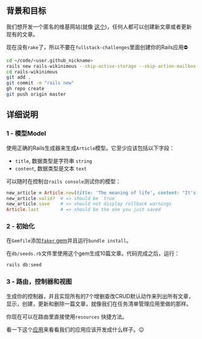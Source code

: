 ## 背景和目标

我们想开发一个匿名的维基网站(就像 [这个](https://wagon-wikinimous.herokuapp.com))，任何人都可以创建新文章或者更新现有的文章。

现在没有`rake`了，所以不要在`fullstack-challenges`里面创建你的Rails应用⛔

```bash
cd ~/code/<user.github_nickname>
rails new rails-wikinimous --skip-active-storage --skip-action-mailbox
cd rails-wikinimous
git add .
git commit -m "rails new"
gh repo create
git push origin master
```

## 详细说明

### 1 - 模型Model

使用正确的Rails生成器来生成`Article`模型。它至少应该包括以下字段：

- `title`, 数据类型是字符串 `string`
- `content`, 数据类型是文本 `text`

可以随时在控制台`rails console`测试你的模型：

```ruby
new_article = Article.new(title: 'The meaning of life', content: "It's 42!")
new_article.valid?  # => should be `true`
new_article.save    # => should not display rollback warnings
Article.last        # => should be the one you just saved
```

### 2 - 初始化

在`Gemfile`添加[`faker` gem](https://github.com/stympy/faker)并且运行`bundle install`。

在`db/seeds.rb`文件里使用这个gem生成10篇文章。代码完成之后，运行：

```bash
rails db:seed
```

### 3 - 路由，控制器和视图

生成你的控制器，并且实现所有的7个增删查改CRUD默认动作来列出所有文章，显示，创建，更新和删除一篇文章，就像我们在任务清单管理应用里做的那样。

你现在可以在路由里直接使用`resources` 快捷方法。

看一下这个[应用](https://wagon-wikinimous.herokuapp.com)来看看我们的应用应该开发成什么样子。😉
